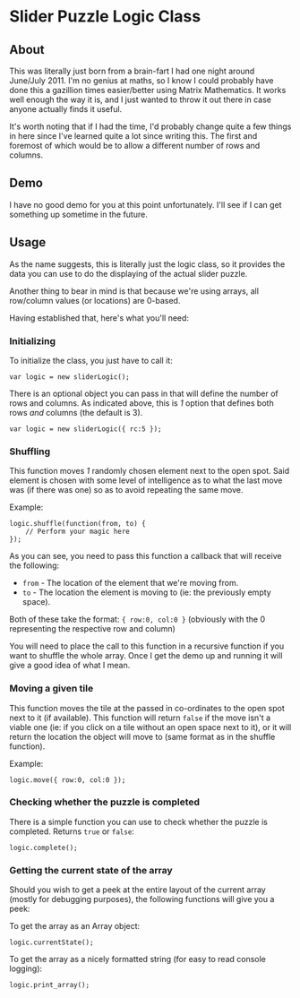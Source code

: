 # Slider Puzzle Logic Class

## About

This was literally just born from a brain-fart I had one night around June/July 2011. I'm no genius at maths, so I know I could probably have done this a gazillion times easier/better using Matrix Mathematics. It works well enough the way it is, and I just wanted to throw it out there in case anyone actually finds it useful.

It's worth noting that if I had the time, I'd probably change quite a few things in here since I've learned quite a lot since writing this. The first and foremost of which would be to allow a different number of rows and columns.

## Demo

I have no good demo for you at this point unfortunately. I'll see if I can get something up sometime in the future.

## Usage

As the name suggests, this is literally just the logic class, so it provides the data you can use to do the displaying of the actual slider puzzle.

Another thing to bear in mind is that because we're using arrays, all row/column values (or locations) are 0-based.

Having established that, here's what you'll need:

### Initializing

To initialize the class, you just have to call it:

	var logic = new sliderLogic();

There is an optional object you can pass in that will define the number of rows and columns. As indicated above, this is *1* option that defines both rows *and* columns (the default is 3).

	var logic = new sliderLogic({ rc:5 });

### Shuffling

This function moves *1* randomly chosen element next to the open spot. Said element is chosen with some level of intelligence as to what the last move was (if there was one) so as to avoid repeating the same move.

Example:

	logic.shuffle(function(from, to) {
		// Perform your magic here
	});

As you can see, you need to pass this function a callback that will receive the following:

* `from` - The location of the element that we're moving from.
* `to` - The location the element is moving to (ie: the previously empty space).

Both of these take the format: `{ row:0, col:0 }` (obviously with the 0 representing the respective row and column)

You will need to place the call to this function in a recursive function if you want to shuffle the whole array. Once I get the demo up and running it will give a good idea of what I mean.

### Moving a given tile

This function moves the tile at the passed in co-ordinates to the open spot next to it (if available). This function will return `false` if the move isn't a viable one (ie: if you click on a tile without an open space next to it), or it will return the location the object will move to (same format as in the shuffle function).

Example:

	logic.move({ row:0, col:0 });

### Checking whether the puzzle is completed

There is a simple function you can use to check whether the puzzle is completed. Returns `true` or `false`:

	logic.complete();

### Getting the current state of the array

Should you wish to get a peek at the entire layout of the current array (mostly for debugging purposes), the following functions will give you a peek:

To get the array as an Array object:

	logic.currentState();

To get the array as a nicely formatted string (for easy to read console logging):

	logic.print_array();